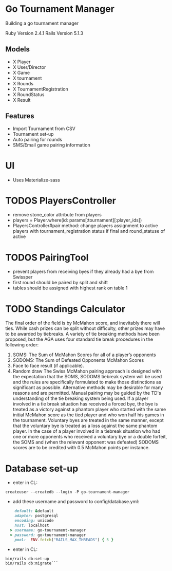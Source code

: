 # Go Tournament Manager

Building a go tournament manager

Ruby Version 2.4.1
Rails Version 5.1.3

## Models
- X Player
- X User/Director
- X Game
- X tournament
- X Rounds
- X TournamentRegistration
- X RoundStatus
- X Result

## Features
- Import Tournament from CSV
- Tournament set-up
- Auto pairing for rounds
- SMS/Email game pairing information


# UI
- Uses Materialize-sass

# TODOS PlayersController
- remove stone_color attribute from players
- players = Player.where(id: params[:tournament][:player_ids])
- PlayersController#pair method: change players assignment to active players with tournament_registration status if final and round_statuse of active

# TODOS PairingTool
- prevent players from receiving byes if they already had a bye from Swissper
- first round should be paired by split and shift
- tables should be assigned with highest rank on table 1

# TODO Standings Calculator

The final order of the field is by McMahon score, and inevitably there will ties. While cash prizes
can be split without difficulty, other prizes may have to be awarded by tiebreaks. A variety of tie
breaking methods have been proposed, but the AGA uses four standard tie break procedures in
the following order:
1. SOMS: The Sum of McMahon Scores for all of a player’s opponents
2. SODOMS: The Sum of Defeated Opponents McMahon Scores
3. Face to face result (if applicable).
4. Random draw
The Swiss McMahon pairing approach is designed with the expectation that the SOMS,
SODOMS tiebreak system will be used and the rules are specifically formulated to make those
distinctions as significant as possible. Alternative methods may be desirable for many reasons and
are permitted. Manual pairing may be guided by the TD's understanding of the tie breaking
system being used.
If a player involved in a tie break situation has received a forced bye, the bye is treated as a
victory against a phantom player who started with the same initial McMahon score as the tied
player and who won half his games in the tournament. Voluntary byes are treated in the same
manner, except that the voluntary bye is treated as a loss against the same phantom player.
In the case of a player involved in a tiebreak situation who had one or more opponents who
received a voluntary bye or a double forfeit, the SOMS and (when the relevant opponent was
defeated) SODOMS scores are to be credited with 0.5 McMahon points per instance.

# Database set-up
-  enter in CL:

```script
createuser --createdb --login -P go-tournament-manager
```
- add these username and password to config/database.yml:
```ruby
    default: &default
    adapter: postgresql
    encoding: unicode
    host: localhost
  > username: go-tournament-manager
  > password: go-tournament-manager
    pool:  ENV.fetch("RAILS_MAX_THREADS") { 5 }
```    
- enter in CL:

```script
bin/rails db:set-up
bin/rails db:migrate```
